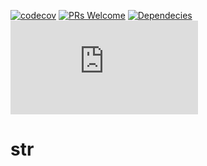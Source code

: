 [![codecov](https://codecov.io/gh/manelet/str/branch/master/graph/badge.svg)](https://codecov.io/gh/manelet/str) [![PRs Welcome](https://img.shields.io/badge/PRs-welcome-brightgreen.svg?style=flat-square)](https://github.com/manelet/str/compare) [![Dependecies](https://badgen.net/bundlephobia/dependency-count/str)](https://npmjs.com/package/str) [![Size](https://badgen.net/badgesize/gzip/manelet/str/master/dist/str.js)](https://npmjs.com/package/str)

# str
